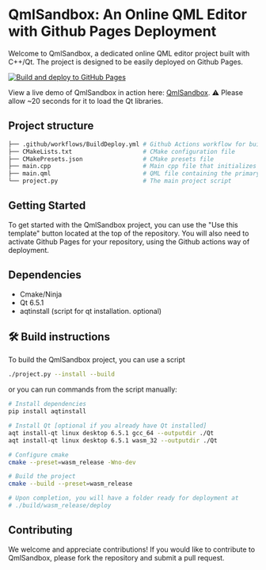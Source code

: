 # QmlSandbox: An Online QML Editor with Github Pages Deployment

Welcome to QmlSandbox, a dedicated online QML editor project built with C++/Qt. The project is designed to be easily deployed on Github Pages.

[![Build and deploy to GitHub Pages](https://github.com/SavenkovIgor/QmlSandbox/actions/workflows/BuildDeploy.yml/badge.svg)](https://github.com/SavenkovIgor/QmlSandbox/actions/workflows/BuildDeploy.yml)

View a live demo of QmlSandbox in action here: [QmlSandbox](https://savenkovigor.github.io/QmlSandbox/). :warning: Please allow ~20 seconds for it to load the Qt libraries.

## Project structure
```bash
├── .github/workflows/BuildDeploy.yml # Github Actions workflow for build and deploy to Github Pages
├── CMakeLists.txt                    # CMake configuration file
├── CMakePresets.json                 # CMake presets file
├── main.cpp                          # Main cpp file that initializes the qml engine
├── main.qml                          # QML file containing the primary application interface
└── project.py                        # The main project script
```

## Getting Started

To get started with the QmlSandbox project, you can use the "Use this template" button located at the top of the repository. You will also need to activate Github Pages for your repository, using the Github actions way of deployment.

## Dependencies
- Cmake/Ninja
- Qt 6.5.1
- aqtinstall (script for qt installation. optional)

## :hammer_and_wrench: Build instructions
To build the QmlSandbox project, you can use a script

```bash
./project.py --install --build
```

or you can run commands from the script manually:

```bash
# Install dependencies
pip install aqtinstall

# Install Qt [optional if you already have Qt installed]
aqt install-qt linux desktop 6.5.1 gcc_64 --outputdir ./Qt
aqt install-qt linux desktop 6.5.1 wasm_32 --outputdir ./Qt

# Configure cmake
cmake --preset=wasm_release -Wno-dev

# Build the project
cmake --build --preset=wasm_release

# Upon completion, you will have a folder ready for deployment at
# ./build/wasm_release/deploy
```

## Contributing
We welcome and appreciate contributions! If you would like to contribute to QmlSandbox, please fork the repository and submit a pull request.
